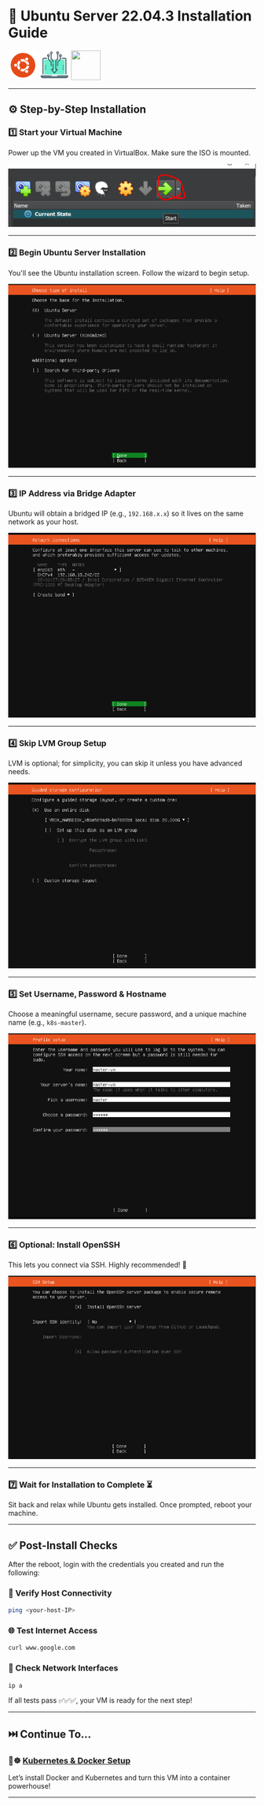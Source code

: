 # 🐧 Ubuntu Server 22.04.3 Installation Guide

<img src="../img/icons8-ubuntu-96.png" width="60" height="60" /> <img src="../img/icons8-install-64.png" width="60" height="60" /> <img src="../img/icons8-vmware-96.png" width="60" height="60" />

---

## ⚙️ Step-by-Step Installation

### 1️⃣ Start your Virtual Machine

Power up the VM you created in VirtualBox. Make sure the ISO is mounted.

![Start VM](images/Screenshot_12.png)

---

### 2️⃣ Begin Ubuntu Server Installation

You'll see the Ubuntu installation screen. Follow the wizard to begin setup.

![Install Ubuntu](images/Screenshot_2.png)

---

### 3️⃣ IP Address via Bridge Adapter

Ubuntu will obtain a bridged IP (e.g., `192.168.x.x`) so it lives on the same network as your host.

![IP Bridged](images/Screenshot_3.png)

---

### 4️⃣ Skip LVM Group Setup

LVM is optional; for simplicity, you can skip it unless you have advanced needs.

![Skip LVM](images/Screenshot_4.png)

---

### 5️⃣ Set Username, Password & Hostname

Choose a meaningful username, secure password, and a unique machine name (e.g., `k8s-master`).

![Set Username](images/Screenshot_5.png)

---

### 6️⃣ Optional: Install OpenSSH

This lets you connect via SSH. Highly recommended! 🔐

![Install OpenSSH](images/Screenshot_6.png)

---

### 7️⃣ Wait for Installation to Complete ⏳

Sit back and relax while Ubuntu gets installed. Once prompted, reboot your machine.

---

## ✅ Post-Install Checks

After the reboot, login with the credentials you created and run the following:

### 🧪 Verify Host Connectivity

```bash
ping <your-host-IP>
```

### 🌐 Test Internet Access

```bash
curl www.google.com
```

### 📡 Check Network Interfaces

```bash
ip a
```

If all tests pass ✅✅✅, your VM is ready for the next step!

---

## ⏭️ Continue To...

### 🐳☸️ [Kubernetes & Docker Setup](../3.%20Kubernetes%20Installation/README.md)

Let’s install Docker and Kubernetes and turn this VM into a container powerhouse!

---
